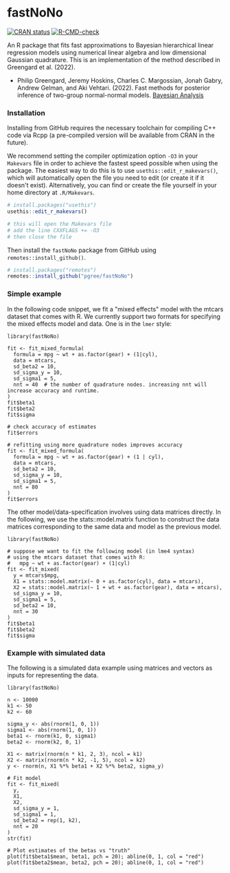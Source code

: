 # fastNoNo

<!-- badges: start -->
[![CRAN status](https://www.r-pkg.org/badges/version/cmdstanr)](https://CRAN.R-project.org/package=fastNoNo)
[![R-CMD-check](https://github.com/pgree/fastNoNo/workflows/R-CMD-check/badge.svg)](https://github.com/pgree/fastNoNo/actions)
<!-- badges: end -->

An R package that fits fast approximations to Bayesian hierarchical linear
regression models using numerical linear algebra and low dimensional Gaussian
quadrature. This is an implementation of the method described in Greengard et
al. (2022).

* Philip Greengard, Jeremy Hoskins, Charles C. Margossian, Jonah Gabry, Andrew Gelman, and Aki Vehtari. (2022). Fast methods for posterior inference of two-group normal-normal models. [Bayesian Analysis](https://projecteuclid.org/journals/bayesian-analysis/advance-publication/Fast-Methods-for-Posterior-Inference-of-Two-Group-Normal-Normal/10.1214/22-BA1329.full)

### Installation

Installing from GitHub requires the necessary toolchain for compiling C++ code
via Rcpp (a pre-compiled version will be available from CRAN in the future). 

We recommend setting the compiler optimization option `-O3` in your `Makevars`
file in order to achieve the fastest speed possible when using the package. The
easiest way to do this is to use `usethis::edit_r_makevars()`, which will
automatically open the file you need to edit (or create it if it doesn't exist).
Alternatively, you can find or create the file yourself in your home directory
at `.R/Makevars`.

```r
# install.packages("usethis")
usethis::edit_r_makevars()

# this will open the Makevars file
# add the line CXXFLAGS += -O3
# then close the file
```

Then install the `fastNoNo` package from GitHub using
`remotes::install_github()`.

```r
# install.packages("remotes")
remotes::install_github("pgree/fastNoNo")
```


### Simple example
In the following code snippet, we fit a "mixed effects" model with the mtcars 
dataset that comes with R. We currently support two formats for specifying 
the mixed effects model and data. One is in the `lmer` style:
```
library(fastNoNo)

fit <- fit_mixed_formula(
  formula = mpg ~ wt + as.factor(gear) + (1|cyl),
  data = mtcars,
  sd_beta2 = 10,
  sd_sigma_y = 10,
  sd_sigma1 = 5,
  nnt = 40  # the number of quadrature nodes. increasing nnt will increase accuracy and runtime.
)
fit$beta1
fit$beta2
fit$sigma

# check accuracy of estimates
fit$errors

# refitting using more quadrature nodes improves accuracy
fit <- fit_mixed_formula(
  formula = mpg ~ wt + as.factor(gear) + (1 | cyl),
  data = mtcars,
  sd_beta2 = 10,
  sd_sigma_y = 10,
  sd_sigma1 = 5,
  nnt = 80
)
fit$errors
```

The other model/data-specification involves using data matrices
directly. In the following,
we use the stats::model.matrix function to construct the data matrices 
corresponding to the same data and model as the previous model. 
```
library(fastNoNo)

# suppose we want to fit the following model (in lme4 syntax)
# using the mtcars dataset that comes with R:
#   mpg ~ wt + as.factor(gear) + (1|cyl)
fit <- fit_mixed(
  y = mtcars$mpg,
  X1 = stats::model.matrix(~ 0 + as.factor(cyl), data = mtcars),
  X2 = stats::model.matrix(~ 1 + wt + as.factor(gear), data = mtcars),
  sd_sigma_y = 10,
  sd_sigma1 = 5,
  sd_beta2 = 10,
  nnt = 30
)
fit$beta1
fit$beta2
fit$sigma
```

### Example with simulated data
The following is a simulated data example using matrices and vectors 
as inputs for representing the data. 
```
library(fastNoNo)

n <- 10000
k1 <- 50
k2 <- 60

sigma_y <- abs(rnorm(1, 0, 1))
sigma1 <- abs(rnorm(1, 0, 1))
beta1 <- rnorm(k1, 0, sigma1)
beta2 <- rnorm(k2, 0, 1)

X1 <- matrix(rnorm(n * k1, 2, 3), ncol = k1)
X2 <- matrix(rnorm(n * k2, -1, 5), ncol = k2)
y <- rnorm(n, X1 %*% beta1 + X2 %*% beta2, sigma_y)

# Fit model
fit <- fit_mixed(
  y,
  X1,
  X2,
  sd_sigma_y = 1,
  sd_sigma1 = 1,
  sd_beta2 = rep(1, k2),
  nnt = 20
)
str(fit)

# Plot estimates of the betas vs "truth"
plot(fit$beta1$mean, beta1, pch = 20); abline(0, 1, col = "red")
plot(fit$beta2$mean, beta2, pch = 20); abline(0, 1, col = "red")
```
